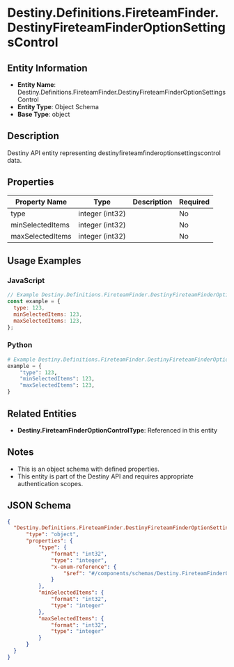 # Destiny.Definitions.FireteamFinder.DestinyFireteamFinderOptionSettingsControl

## Entity Information
- **Entity Name**: Destiny.Definitions.FireteamFinder.DestinyFireteamFinderOptionSettingsControl
- **Entity Type**: Object Schema
- **Base Type**: object

## Description
Destiny API entity representing destinyfireteamfinderoptionsettingscontrol data.

## Properties

| Property Name | Type | Description | Required |
|---------------|------|-------------|----------|
| type | integer (int32) |  | No |
| minSelectedItems | integer (int32) |  | No |
| maxSelectedItems | integer (int32) |  | No |

## Usage Examples

### JavaScript
```javascript
// Example Destiny.Definitions.FireteamFinder.DestinyFireteamFinderOptionSettingsControl object
const example = {
  type: 123,
  minSelectedItems: 123,
  maxSelectedItems: 123,
};
```

### Python
```python
# Example Destiny.Definitions.FireteamFinder.DestinyFireteamFinderOptionSettingsControl object
example = {
    "type": 123,
    "minSelectedItems": 123,
    "maxSelectedItems": 123,
}
```

## Related Entities
- **Destiny.FireteamFinderOptionControlType**: Referenced in this entity

## Notes
- This is an object schema with defined properties.
- This entity is part of the Destiny API and requires appropriate authentication scopes.

## JSON Schema
```json
{
  "Destiny.Definitions.FireteamFinder.DestinyFireteamFinderOptionSettingsControl":   {
      "type": "object",
      "properties": {
          "type": {
              "format": "int32",
              "type": "integer",
              "x-enum-reference": {
                  "$ref": "#/components/schemas/Destiny.FireteamFinderOptionControlType"
              }
          },
          "minSelectedItems": {
              "format": "int32",
              "type": "integer"
          },
          "maxSelectedItems": {
              "format": "int32",
              "type": "integer"
          }
      }
  }
}
```
